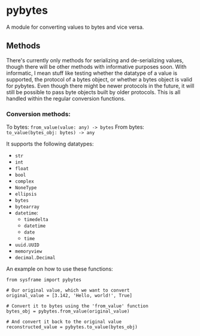 # pybytes

A module for converting values to bytes and vice versa.


## Methods

There's currently only methods for serializing and de-serializing values, though there will be other methods with informative purposes soon. With informatic, I mean stuff like testing whether the datatype of a value is supported, the protocol of a bytes object, or whether a bytes object is valid for pybytes.
Even though there might be newer protocols in the future, it will still be possible to pass byte objects built by older protocols. This is all handled within the regular conversion functions.


### Conversion methods:

To bytes:   `from_value(value: any) -> bytes`
From bytes: `to_value(bytes_obj: bytes) -> any`

It supports the following datatypes:

- `str`
- `int`
- `float`
- `bool`
- `complex`
- `NoneType`
- `ellipsis`
- `bytes`
- `bytearray`
- `datetime`:
    * `timedelta`
    * `datetime`
    * `date`
    * `time`
- `uuid.UUID`
- `memoryview`
- `decimal.Decimal`


An example on how to use these functions:
```
from sysframe import pybytes

# Our original value, which we want to convert
original_value = [3.142, 'Hello, world!', True]

# Convert it to bytes using the 'from_value' function
bytes_obj = pybytes.from_value(original_value)

# And convert it back to the original value
reconstructed_value = pybytes.to_value(bytes_obj)
```

